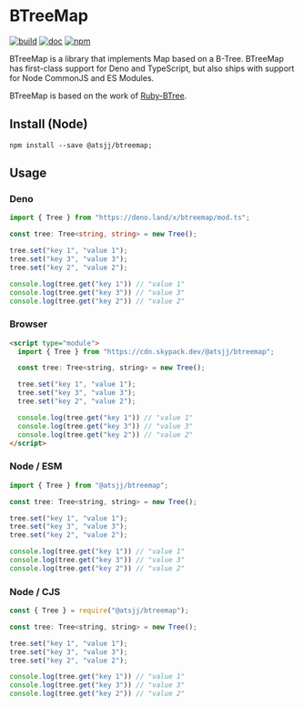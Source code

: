 # BTreeMap

[![build](https://img.shields.io/github/workflow/status/atsjj/btreemap/ci)](https://github.com/atsjj/btreemap/actions?query=workflow%3Aci)
[![doc](https://img.shields.io/badge/deno-doc-blue)](https://doc.deno.land/https/deno.land/x/btreemap/mod.ts)
[![npm](https://img.shields.io/npm/v/@atsjj/btreemap)](https://www.npmjs.com/package/@atsjj/btreemap)

BTreeMap is a library that implements Map based on a B-Tree. BTreeMap has first-class
support for Deno and TypeScript, but also ships with support for Node CommonJS and ES Modules.

BTreeMap is based on the work of [Ruby-BTree](https://github.com/seifertd/Ruby-BTree).

## Install (Node)

```
npm install --save @atsjj/btreemap;
```

## Usage

### Deno

```ts
import { Tree } from "https://deno.land/x/btreemap/mod.ts";

const tree: Tree<string, string> = new Tree();

tree.set("key 1", "value 1");
tree.set("key 3", "value 3");
tree.set("key 2", "value 2");

console.log(tree.get("key 1")) // "value 1"
console.log(tree.get("key 3")) // "value 3"
console.log(tree.get("key 2")) // "value 2"
```

### Browser

```html
<script type="module">
  import { Tree } from "https://cdn.skypack.dev/@atsjj/btreemap";

  const tree: Tree<string, string> = new Tree();

  tree.set("key 1", "value 1");
  tree.set("key 3", "value 3");
  tree.set("key 2", "value 2");

  console.log(tree.get("key 1")) // "value 1"
  console.log(tree.get("key 3")) // "value 3"
  console.log(tree.get("key 2")) // "value 2"
</script>
```

### Node / ESM

```javascript
import { Tree } from "@atsjj/btreemap";

const tree: Tree<string, string> = new Tree();

tree.set("key 1", "value 1");
tree.set("key 3", "value 3");
tree.set("key 2", "value 2");

console.log(tree.get("key 1")) // "value 1"
console.log(tree.get("key 3")) // "value 3"
console.log(tree.get("key 2")) // "value 2"
```

### Node / CJS

```javascript
const { Tree } = require("@atsjj/btreemap");

const tree: Tree<string, string> = new Tree();

tree.set("key 1", "value 1");
tree.set("key 3", "value 3");
tree.set("key 2", "value 2");

console.log(tree.get("key 1")) // "value 1"
console.log(tree.get("key 3")) // "value 3"
console.log(tree.get("key 2")) // "value 2"
```
